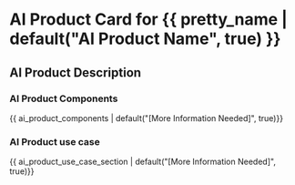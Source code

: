 
# AI Product Card for {{ pretty_name | default("AI Product Name", true) }}

## AI Product Description



### AI Product Components

{{ ai_product_components | default("[More Information Needed]", true)}}

### AI Product use case

{{ ai_product_use_case_section | default("[More Information Needed]", true)}}



